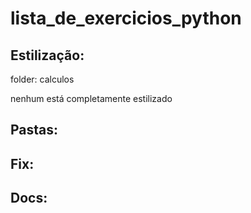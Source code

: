 # lista_de_exercicios_python

## Estilização: 
folder: calculos

nenhum está completamente estilizado

## Pastas: 

## Fix: 

## Docs: 